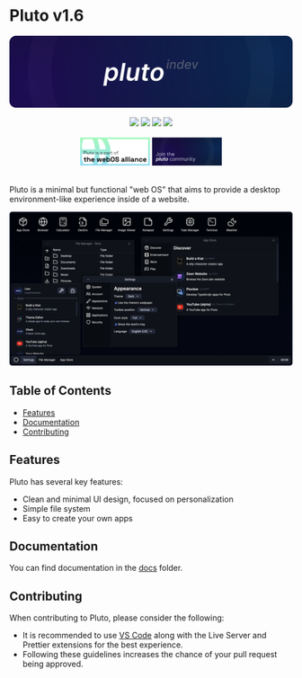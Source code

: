 # Pluto v1.6

![Pluto banner](assets/images/banner.svg)

<div align="center">
  <img src="https://img.shields.io/github/stars/zeondev/pluto?style=for-the-badge" />
  <img src="https://img.shields.io/github/forks/zeondev/pluto?style=for-the-badge&color=orange" />
  <img src="https://img.shields.io/github/issues-pr/zeondev/pluto?style=for-the-badge" />
  <img src="https://img.shields.io/github/commit-activity/t/zeondev/pluto?style=for-the-badge&color=violet" />
  <br>
  <br>
  <a href="https://discord.gg/axUqK8CN2n"><img src="assets/images/thewebosalliancebanner.png" height="50"></a>
    <a href="https://discord.gg/wvd8ChpD8t"><img src="assets/images/zeoncommunitybanner.png" height="50"></a><br/>
</div>
<br>

Pluto is a minimal but functional "web OS" that aims to provide a desktop environment-like experience inside of a website.

<picture>
  <source media="(prefers-color-scheme: light)" srcset="assets/images/ss_light.png">
  <img src="assets/images/ss_dark.png">
</picture>

## Table of Contents

- [Features](#features)
- [Documentation](#documentation)
- [Contributing](#contributing)

## Features

Pluto has several key features:

- Clean and minimal UI design, focused on personalization
- Simple file system
- Easy to create your own apps

## Documentation

You can find documentation in the [docs](docs/) folder.

## Contributing

When contributing to Pluto, please consider the following:

- It is recommended to use [VS Code](https://code.visualstudio.com) along with the Live Server and Prettier extensions for the best experience.
- Following these guidelines increases the chance of your pull request being approved.
